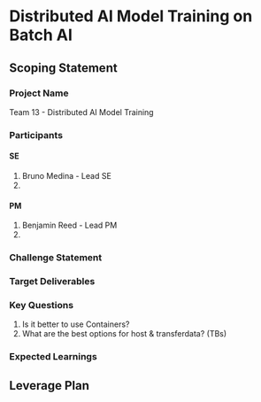 # Distributed AI Model Training on Batch AI 

## Scoping Statement

### Project Name

Team 13 - Distributed AI Model Training

### Participants

#### SE

 1. Bruno Medina - Lead SE
 1. 
 
#### PM

 1. Benjamin Reed - Lead PM
 1. 

### Challenge Statement

### Target Deliverables

### Key Questions

1. Is it better to use Containers?
1. What are the best options for host & transferdata? (TBs)

### Expected Learnings

## Leverage Plan

###